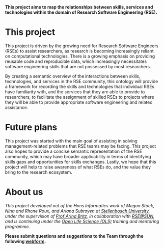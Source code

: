 
**This project aims to map the relationships between skills, services and technologies within the domain of Research Software Engineering (RSE).** 

# This project

This project is driven by the growing need for Research Software Engineers (RSEs) to assist researchers, as research is becoming increasingly reliant on computational technologies. There is a growing emphasis on providing reusable code and reproducible data, which increasingly necessitates software engineering skills that are not possessed by most researchers. 

By creating a semantic overview of the interactions between skills, technologies, and services in the RSE community, this ontology will provide a framework for recording the skills and technologies that individual RSEs have familiarity with, and the services that they are able to provide to researchers, to facilitate the assignment of skilled RSEs to projects where they will be able to provide appropriate software engineering and related assistance.

# Future plans

This project was started with the main goal of assisting in solving management-related problems that RSE teams may be facing. This project also hopes to provide a concise semantic representation of the RSE community, which may have broader applicability in terms of identifying skills gaps and opportunities for skills exchanges. Lastly, we hope that this project will help to raise awareness of what RSEs do, and the value they bring to the research ecosystem.


# About us

_This project developed out of the Hons Informatics work of Megan Stock, Nina and Rhone Roux, and Ariana Subroyen at [Stellenbosch University](https://suinformatics.com/), under the supervision of [Prof Arina Britz](https://www.cair.org.za/user/16), in collaboration with [RSE@SUN](https://rse.sun.ac.za/), and is continuing under the [Open Life Science (OLS)](https://openlifesci.org/ols-6) training and mentoring programme._

**Please submit questions and suggestions to the Team through the following [webform](https://forms.office.com/r/qvKb6bfwaW).**
